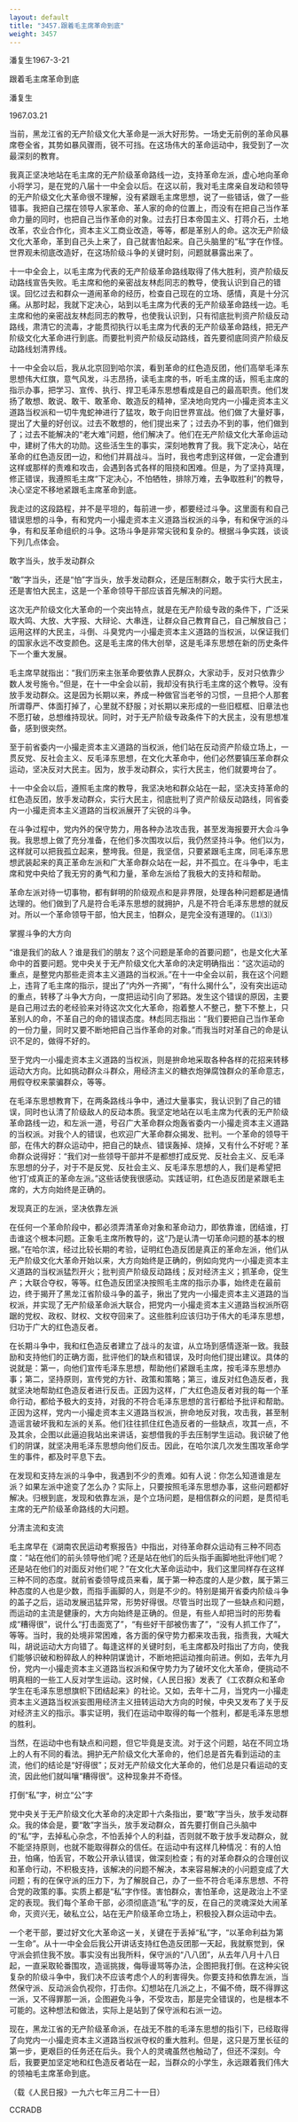 ```yaml
---
layout: default
title: "3457.跟着毛主席革命到底"
weight: 3457
---
```


潘复生1967-3-21

跟着毛主席革命到底

潘复生

1967.03.21

当前，黑龙江省的无产阶级文化大革命是一派大好形势。一场史无前例的革命风暴席卷全省，其势如暴风骤雨，锐不可挡。在这场伟大的革命运动中，我受到了一次最深刻的教育。

我真正坚决地站在毛主席的无产阶级革命路线一边，支持革命左派，虚心地向革命小将学习，是在党的八届十一中全会以后。在这以前，我对毛主席亲自发动和领导的无产阶级文化大革命很不理解，没有紧跟毛主席思想，说了一些错话，做了一些错事。我把自己摆在领导人家革命、革人家的命的位置上，而没有在把自己当作革命力量的同时，也把自己当作革命的对象。过去打日本帝国主义、打蒋介石，土地改革，农业合作化，资本主义工商业改造，等等，都是革别人的命。这次无产阶级文化大革命，革到自己头上来了，自己就害怕起来。自己头脑里的“私”字在作怪。世界观未彻底改造好，在这场阶级斗争的关键时刻，问题就暴露出来了。

十一中全会上，以毛主席为代表的无产阶级革命路线取得了伟大胜利，资产阶级反动路线宣告失败。毛主席和他的亲密战友林彪同志的教导，使我认识到自己的错误。回忆过去和群众一道闹革命的经历，检查自己现在的立场、感情，真是十分沉痛。从那时起，我就下定决心，站到以毛主席为代表的无产阶级革命路线一边。毛主席和他的亲密战友林彪同志的教导，也使我认识到，只有彻底批判资产阶级反动路线，肃清它的流毒，才能贯彻执行以毛主席为代表的无产阶级革命路线，把无产阶级文化大革命进行到底。而要批判资产阶级反动路线，首先要彻底同资产阶级反动路线划清界线。

十一中全会以后，我从北京回到哈尔滨，看到革命的红色造反团，他们高举毛泽东思想伟大红旗，意气风发，斗志昂扬，读毛主席的书，听毛主席的话，照毛主席的指示办事，把学习、宣传、执行、捍卫毛泽东思想看成是自己的最高职责。他们发扬了敢想、敢说、敢干、敢革命、敢造反的精神，坚决地向党内一小撮走资本主义道路当权派和一切牛鬼蛇神进行了猛攻，敢于向旧世界宣战。他们做了大量好事，提出了大量的好创议。过去不敢想的，他们提出来了；过去办不到的事，他们做到了；过去不能解决的“老大难”问题，他们解决了。他们在无产阶级文化大革命运动中，建树了伟大的功勋。这些活生生的事实，深刻地教育了我。我下定决心，站在革命的红色造反团一边，和他们并肩战斗。当时，我也考虑到这样做，一定会遭到这样或那样的责难和攻击，会遇到各式各样的阻挠和困难。但是，为了坚持真理，修正错误，我遵照毛主席“下定决心，不怕牺牲，排除万难，去争取胜利”的教导，决心坚定不移地紧跟毛主席革命到底。

我走过的这段路程，并不是平坦的，每前进一步，都要经过斗争。这里面有和自己错误思想的斗争，有和党内一小撮走资本主义道路当权派的斗争，有和保守派的斗争，有和反革命组织的斗争。这场斗争是非常尖锐和复杂的。根据斗争实践，谈谈下列几点体会。

敢字当头，放手发动群众

“敢”字当头，还是“怕”字当头，放手发动群众，还是压制群众，敢于实行大民主，还是害怕大民主，这是一个革命领导干部应该首先解决的问题。

这次无产阶级文化大革命的一个突出特点，就是在无产阶级专政的条件下，广泛采取大鸣、大放、大字报、大辩论、大串连，让群众自己教育自己，自己解放自己；运用这样的大民主，斗倒、斗臭党内一小撮走资本主义道路的当权派，以保证我们的国家永远不改变颜色。这是毛主席的伟大创举，这是毛泽东思想在新的历史条件下一个重大发展。

毛主席早就指出：“我们历来主张革命要依靠人民群众，大家动手，反对只依靠少数人发号施令。”但是，在十一中全会以前，我却没有执行毛主席的这个教导。没有放手发动群众。这是因为长期以来，养成一种做官当老爷的习惯，一旦把个人那套所谓尊严、体面打掉了，心里就不舒服；对长期以来形成的一些旧框框、旧章法也不愿打破，总想维持现状。同时，对于无产阶级专政条件下的大民主，没有思想准备，感到很突然。

至于前省委内一小撮走资本主义道路的当权派，他们站在反动资产阶级立场上，一贯反党、反社会主义、反毛泽东思想，在文化大革命中，他们必然要镇压革命群众运动，坚决反对大民主。因为，放手发动群众，实行大民主，他们就要垮台了。

十一中全会以后，遵照毛主席的教导，我坚决地和群众站在一起，坚决支持革命的红色造反团，放手发动群众，实行大民主，彻底批判了资产阶级反动路线，同省委内一小撮走资本主义道路的当权派展开了尖锐的斗争。

在斗争过程中，党内外的保守势力，用各种办法攻击我，甚至发海报要开大会斗争我。我思想上做了充分准备，在他们多次围攻以后，我仍然坚持斗争。他们以为，这样就可以把我孤立起来，整垮我。但是，我坚信，只要紧跟毛主席，同毛泽东思想武装起来的真正革命左派和广大革命群众站在一起，并不孤立。在斗争中，毛主席和党中央给了我无穷的勇气和力量，革命左派给了我极大的支持和帮助。

革命左派对待一切事物，都有鲜明的阶级观点和是非界限，处理各种问题都是通情达理的。他们做到了凡是符合毛泽东思想的就拥护，凡是不符合毛泽东思想的就反对。所以一个革命领导干部，怕大民主，怕群众，是完全没有道理的。（⑴⑶）

掌握斗争的大方向

“谁是我们的敌人？谁是我们的朋友？这个问题是革命的首要问题”，也是文化大革命中的首要问题。党中央关于无产阶级文化大革命的决定明确指出：“这次运动的重点，是整党内那些走资本主义道路的当权派。”在十一中全会以前，我在这个问题上，违背了毛主席的指示，提出了“内外一齐揭”，“有什么揭什么”，没有突出运动的重点，转移了斗争大方向，一度把运动引向了邪路。发生这个错误的原因，主要是自己用过去的老经验来对待这次文化大革命，抱着整人不整己，整下不整上，只革别人的命，不革自己的命的错误态度。林彪同志指出：“我们要把自己当作革命的一份力量，同时又要不断地把自己当作革命的对象。”而我当时对革自己的命是认识不足的，做得不好的。

至于党内一小撮走资本主义道路的当权派，则是拚命地采取各种各样的花招来转移运动大方向。比如挑动群众斗群众，用经济主义的糖衣炮弹腐蚀群众的革命意志，用假夺权来蒙骗群众，等等。

在毛泽东思想教育下，在两条路线斗争中，通过大量事实，我认识到了自己的错误，同时也认清了阶级敌人的反动本质。我坚定地站在以毛主席为代表的无产阶级革命路线一边，和左派一道，号召广大革命群众炮轰省委内一小撮走资本主义道路的当权派。对我个人的错误，也欢迎广大革命群众揭发、批判。一个革命的领导干部，在伟大的群众运动中，把自己的缺点、错误轰掉、烧掉，又有什么不好呢？革命群众说得好：“我们对一些领导干部并不是都想打成反党、反社会主义、反毛泽东思想的分子，对于不是反党、反社会主义、反毛泽东思想的人，我们是希望把他‘打’成真正的革命左派。”这些话使我很感动。实践证明，红色造反团是紧跟毛主席的，大方向始终是正确的。

发现真正的左派，坚决依靠左派

在任何一个革命阶段中，都必须弄清革命对象和革命动力，即依靠谁，团结谁，打击谁这个根本问题。正象毛主席所教导的，这“乃是认清一切革命问题的基本的根据。”在哈尔滨，经过比较长期的考验，证明红色造反团是真正的革命左派，他们从无产阶级文化大革命开始以来，大方向始终是正确的，例如向党内一小撮走资本主义道路的当权派猛烈开火；批判资产阶级反动路线；反对经济主义；抓革命，促生产；大联合夺权，等等。红色造反团坚决按照毛主席的指示办事，始终走在最前边，终于揭开了黑龙江省阶级斗争的盖子，揪出了党内一小撮走资本主义道路的当权派，并实现了无产阶级革命派大联合，把党内一小撮走资本主义道路当权派所窃踞的党权、政权、财权、文权夺回来了。这些胜利应该归功于伟大的毛泽东思想，归功于广大的红色造反者。

在长期斗争中，我和红色造反者建立了战斗的友谊，从立场到感情逐渐一致。我鼓励和支持他们的正确方面，批评他们的缺点和错误，及时向他们提出建议。具体的说就是：第一，向他们宣传毛泽东思想，帮助他们紧跟毛主席，按毛泽东思想办事；第二，坚持原则，宣传党的方针、政策和策略；第三，谁反对红色造反者，我就坚决地帮助红色造反者进行反击。正因为这样，广大红色造反者对我的每一个革命行动，都给予极大的支持，对我的不符合毛泽东思想的言行都给予批评和帮助。正因为这样，党内一小撮走资本主义道路当权派，拚命地反对我，攻击我，甚至制造谣言破坏我和左派的关系。他们往往抓住红色造反者的一些缺点，攻其一点，不及其余，企图以此逼迫我站出来讲话，妄想借我的手去压制学生运动。我识破了他们的阴谋，就坚决用毛泽东思想向他们反击。因此，在哈尔滨几次发生围攻革命学生的事件，都及时平息下去。

在发现和支持左派的斗争中，我遇到不少的责难。如有人说：你怎么知道谁是左派？如果左派中途变了怎么办？实际上，只要按照毛泽东思想办事，这些问题都好解决。归根到底，发现和依靠左派，是个立场问题，是相信群众的问题，是贯彻毛主席的无产阶级革命路线的大问题。

分清主流和支流

毛主席早在《湖南农民运动考察报告》中指出，对待革命群众运动有三种不同态度：“站在他们的前头领导他们呢？还是站在他们的后头指手画脚地批评他们呢？还是站在他们的对面反对他们呢？”在文化大革命运动中，我们这里同样存在这样三种不同的态度。就前省委领导成员来看，属于第一种态度的人是少数，属于第三种态度的人也是少数，而指手画脚的人，则是不少的。特别是揭开省委内阶级斗争的盖子之后，运动发展迅猛异常，形势好得很。尽管当时出现了一些缺点和问题，而运动的主流是健康的，大方向始终是正确的。但是，有些人却把当时的形势看成“糟得很”，说什么“打击面宽了”，“有些好干部被伤害了”，“没有人抓工作了”，等等。当时，我的处境非常困难，各方面的保守势力都来攻击我，指责我，大喊大叫，胡说运动大方向错了。每逢这样的关键时刻，毛主席都及时指出了方向，使我们能够识破和粉碎敌人的种种阴谋诡计，不断地把运动推向前进。例如，去年九月份，党内一小撮走资本主义道路当权派和保守势力为了破坏文化大革命，便挑动不明真相的一些工人反对学生运动。这时候，《人民日报》发表了《工农群众和革命学生在毛泽东思想旗帜下团结起来》的社论。又如，去年十二月，当党内一小撮走资本主义道路当权派妄图用经济主义扭转运动大方向的时候，中央又发布了关于反对经济主义的指示。事实证明，我们在运动中取得的每一个胜利，都是毛泽东思想的胜利。

当然，在运动中也有缺点和问题，但它毕竟是支流。对于这个问题，站在不同立场上的人有不同的看法。拥护无产阶级文化大革命的，他们总是首先看到运动的主流，他们的结论是“好得很”；反对无产阶级文化大革命的，他们总是只看运动的支流，因此他们就叫嚷“糟得很”。这种现象并不奇怪。

打倒“私”字，树立“公”字

党中央关于无产阶级文化大革命的决定即十六条指出，要“敢”字当头，放手发动群众。我的体会是，要“敢”字当头，放手发动群众，首先要打倒自己头脑中的“私”字，去掉私心杂念，不怕丢掉个人的利益，否则就不敢于放手发动群众，就不能坚持原则，也就不能取得群众的信任。在运动中有这样几种情况：有的人怕丑，怕痛，怕丢官，不敢公开承认错误，做深刻检查；有的对革命群众的合理创议和革命行动，不积极支持，该解决的问题不解决，本来容易解决的小问题变成了大问题；有的在保守派的压力下，为了解脱自己，办了一些不符合毛泽东思想、不符合党的政策的事。实质上都是“私”字作怪。害怕群众，害怕革命，这是政治上不坚定的表现。我们每个革命干部，必须彻底造“私”字的反，在自己的灵魂深处大闹革命，灭资兴无，破私立公，站在无产阶级革命立场上，积极投入群众运动中去。

一个老干部，要过好文化大革命这一关，关键在于丢掉“私”字，“以革命利益为第一生命”。从十一中全会后我公开讲话支持红色造反团那一天起，我就察觉到，保守派会抓住我不放。事实没有出我所料，保守派的“八八团”，从去年八月十八日起，一直采取轮番围攻，造谣挑拨，侮辱谩骂等办法，企图把我打倒。在这种尖锐复杂的阶级斗争中，我们决不应该考虑个人的利害得失。你要支持和依靠左派，当然保守派、反动派会仇视你，打击你。幻想站在几派之上，不偏不倚，既不得罪这一派，又不得罪那一派，企图避免斗争，不受攻击，那是完全错误的，也是根本不可能的。这种想法和做法，实际上是站到了保守派和右派一边。

现在，黑龙江省的无产阶级革命派，在战无不胜的毛泽东思想的指引下，已经取得了向党内一小撮走资本主义道路当权派夺权的重大胜利。但是，这只是万里长征的第一步，更艰巨的任务还在后头。我个人的灵魂虽然也触动了，但还不深刻。今后，我要更加坚定地和红色造反者站在一起，当群众的小学生，永远跟着我们伟大的领袖毛主席革命到底。

（载《人民日报》一九六七年三月二十一日）

CCRADB

